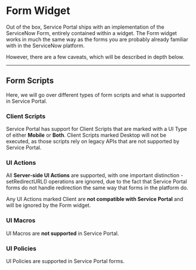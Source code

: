 # Form Widget
Out of the box, Service Portal ships with an implementation of the ServiceNow Form, entirely contained within a widget. The Form widget works in much the same way as the forms you are probably already familiar with in the ServiceNow platform.

However, there are a few caveats, which will be described in depth below.

___

## Form Scripts
Here, we will go over different types of form scripts and what is supported in Service Portal.

### Client Scripts
Service Portal has support for Client Scripts that are marked with a UI Type of either **Mobile** or **Both**. Client Scripts marked Desktop will not be executed, as those scripts rely on legacy APIs that are not supported by Service Portal.

### UI Actions
All **Server-side UI Actions** are supported, with one important distinction - setRedirectURL() operations are ignored, due to the fact that Service Portal forms do not handle redirection the same way that forms in the platform do.

Any UI Actions marked Client are **not compatible with Service Portal** and will be ignored by the Form widget.

### UI Macros
UI Macros are **not supported** in Service Portal.

### UI Policies
UI Policies are supported in Service Portal forms.
